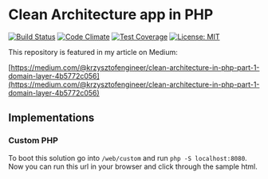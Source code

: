 # Clean Architecture app in PHP

[![Build Status](https://travis-ci.org/krzysztofengineer/acme-market.svg?branch=master)](https://travis-ci.org/krzysztofengineer/acme-market)
[![Code Climate](https://lima.codeclimate.com/github/krzysztofengineer/acme-market/badges/gpa.svg)](https://lima.codeclimate.com/github/krzysztofengineer/acme-market)
[![Test Coverage](https://lima.codeclimate.com/github/krzysztofengineer/acme-market/badges/coverage.svg)](https://lima.codeclimate.com/github/krzysztofengineer/acme-market/coverage)
[![License: MIT](https://img.shields.io/badge/License-MIT-yellow.svg)](https://opensource.org/licenses/MIT)

This repository is featured in my article on Medium:

[https://medium.com/@krzysztofengineer/clean-architecture-in-php-part-1-domain-layer-4b5772c056](https://medium.com/@krzysztofengineer/clean-architecture-in-php-part-1-domain-layer-4b5772c056)

## Implementations

### Custom PHP

To boot this solution go into `/web/custom` and run `php -S localhost:8080`.
Now you can run this url in your browser and click through the sample html.